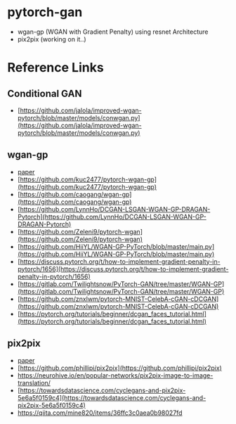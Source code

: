 # pytorch-gan
 * wgan-gp (WGAN with Gradient Penalty) using resnet Architecture
 * pix2pix (working on it..)

# Reference Links

## Conditional GAN
- [https://github.com/jalola/improved-wgan-pytorch/blob/master/models/conwgan.py](https://github.com/jalola/improved-wgan-pytorch/blob/master/models/conwgan.py)

## wgan-gp
- [paper](https://arxiv.org/abs/1704.00028)
- [https://github.com/kuc2477/pytorch-wgan-gp](https://github.com/kuc2477/pytorch-wgan-gp)
- [https://github.com/caogang/wgan-gp](https://github.com/caogang/wgan-gp)
- [https://github.com/LynnHo/DCGAN-LSGAN-WGAN-GP-DRAGAN-Pytorch](https://github.com/LynnHo/DCGAN-LSGAN-WGAN-GP-DRAGAN-Pytorch)
- [https://github.com/Zeleni9/pytorch-wgan](https://github.com/Zeleni9/pytorch-wgan)
- [https://github.com/HiiYL/WGAN-GP-PyTorch/blob/master/main.py](https://github.com/HiiYL/WGAN-GP-PyTorch/blob/master/main.py)
- [https://discuss.pytorch.org/t/how-to-implement-gradient-penalty-in-pytorch/1656](https://discuss.pytorch.org/t/how-to-implement-gradient-penalty-in-pytorch/1656)
- [https://gitlab.com/Twilightsnow/PyTorch-GAN/tree/master/WGAN-GP](https://gitlab.com/Twilightsnow/PyTorch-GAN/tree/master/WGAN-GP)
- [https://github.com/znxlwm/pytorch-MNIST-CelebA-cGAN-cDCGAN](https://github.com/znxlwm/pytorch-MNIST-CelebA-cGAN-cDCGAN)
- [https://pytorch.org/tutorials/beginner/dcgan_faces_tutorial.html](https://pytorch.org/tutorials/beginner/dcgan_faces_tutorial.html)

## pix2pix
 - [paper](https://arxiv.org/pdf/1611.07004.pdf)
 - [https://github.com/phillipi/pix2pix](https://github.com/phillipi/pix2pix)
 - https://neurohive.io/en/popular-networks/pix2pix-image-to-image-translation/
 - [https://towardsdatascience.com/cyclegans-and-pix2pix-5e6a5f0159c4](https://towardsdatascience.com/cyclegans-and-pix2pix-5e6a5f0159c4)
 - https://qiita.com/mine820/items/36ffc3c0aea0b98027fd
